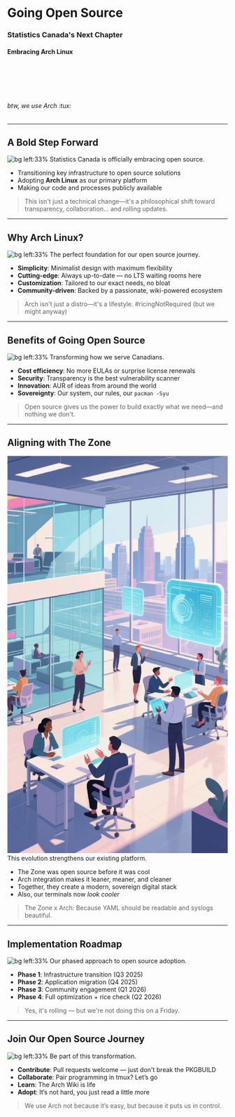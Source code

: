 <!-- Title Slide -->
<!-- _class: lead -->
# Going Open Source

### Statistics Canada's Next Chapter

#### Embracing Arch Linux

<br><br><br><br>

###### *btw, we use Arch \:tux:*

---

## A Bold Step Forward

![bg left:33%](./img/arch-1.png)
Statistics Canada is officially embracing open source.

* Transitioning key infrastructure to open source solutions
* Adopting **Arch Linux** as our primary platform
* Making our code and processes publicly available

<blockquote>
This isn't just a technical change—it's a philosophical shift  
toward transparency, collaboration... and rolling updates.
</blockquote>

---

## Why Arch Linux?

![bg left:33%](./img/arch-2.png)
The perfect foundation for our open source journey.

* **Simplicity**: Minimalist design with maximum flexibility
* **Cutting-edge**: Always up-to-date — no LTS waiting rooms here
* **Customization**: Tailored to our exact needs, no bloat
* **Community-driven**: Backed by a passionate, wiki-powered ecosystem

<blockquote>
Arch isn't just a distro—it's a lifestyle.  
#ricingNotRequired (but we might anyway)
</blockquote>

---

## Benefits of Going Open Source

![bg left:33%](./img/arch-3.png)
Transforming how we serve Canadians.

* **Cost efficiency**: No more EULAs or surprise license renewals
* **Security**: Transparency is the best vulnerability scanner
* **Innovation**: AUR of ideas from around the world
* **Sovereignty**: Our system, our rules, our `pacman -Syu`

<blockquote>
Open source gives us the power to build  
exactly what we need—and nothing we don't.
</blockquote>

---

## Aligning with The Zone

![bg left:33%](./img/zone-5.png)
This evolution strengthens our existing platform.

* The Zone was open source before it was cool
* Arch integration makes it leaner, meaner, and cleaner
* Together, they create a modern, sovereign digital stack
* Also, our terminals now *look cooler*

<blockquote>
The Zone x Arch:  
Because YAML should be readable and syslogs beautiful.
</blockquote>

---

## Implementation Roadmap

![bg left:33%](./img/arch-4.png)
Our phased approach to open source adoption.

* **Phase 1**: Infrastructure transition (Q3 2025)
* **Phase 2**: Application migration (Q4 2025)
* **Phase 3**: Community engagement (Q1 2026)
* **Phase 4**: Full optimization + rice check (Q2 2026)

<blockquote>
Yes, it's rolling —  
but we're not doing this on a Friday.
</blockquote>

---

## Join Our Open Source Journey

![bg left:33%](./img/arch-5.png)
Be part of this transformation.

* **Contribute**: Pull requests welcome — just don't break the PKGBUILD
* **Collaborate**: Pair programming in tmux? Let’s go
* **Learn**: The Arch Wiki is life
* **Adopt**: It’s not hard, you just read a little more

<blockquote>
We use Arch not because it’s easy,  
but because it puts us in control.  
</blockquote>
